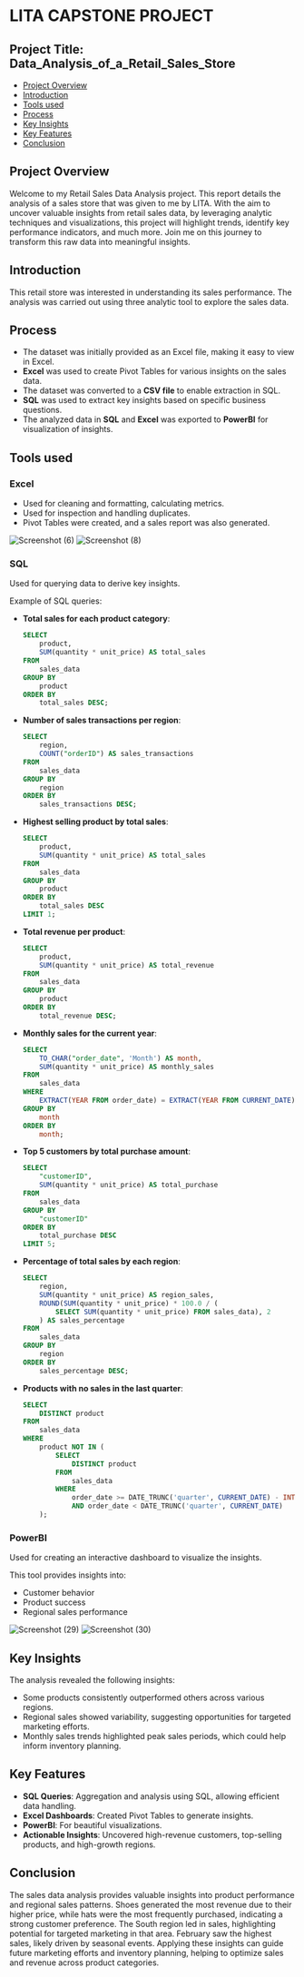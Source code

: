 # LITA CAPSTONE PROJECT

## Project Title: Data_Analysis_of_a_Retail_Sales_Store

- [Project Overview](#Project-Overview)
- [Introduction](#Introduction)
- [Tools used](#Tools-used)
- [Process](#Process)
- [Key Insights](#Key-Insights)
- [Key Features](#Key-Features)
- [Conclusion](#Conclusion)

## Project Overview

Welcome to my Retail Sales Data Analysis project. This report details the analysis of a sales store that was given to me by LITA. With the aim to uncover valuable insights from retail sales data, by leveraging analytic techniques and visualizations, this project will highlight trends, identify key performance indicators, and much more. Join me on this journey to transform this raw data into meaningful insights.

## Introduction

This retail store was interested in understanding its sales performance. The analysis was carried out using three analytic tool to explore the sales data.

## Process

- The dataset was initially provided as an Excel file, making it easy to view in Excel.
- **Excel** was used to create Pivot Tables for various insights on the sales data.
- The dataset was converted to a **CSV file** to enable extraction in SQL.
- **SQL** was used to extract key insights based on specific business questions.
- The analyzed data in **SQL** and **Excel** was exported to **PowerBI** for visualization of insights.

## Tools used

### Excel
- Used for cleaning and formatting, calculating metrics.
- Used for inspection and handling duplicates.
- Pivot Tables were created, and a sales report was also generated.

![Screenshot (6)](https://github.com/user-attachments/assets/1a6a870f-58b2-4dbd-b833-c562fa00bf79)
![Screenshot (8)](https://github.com/user-attachments/assets/79108aa0-7054-4bb1-a9b1-398141e0ebe9)

### SQL
Used for querying data to derive key insights.

Example of SQL queries:
- **Total sales for each product category**:
    ```sql
    SELECT 
        product,
        SUM(quantity * unit_price) AS total_sales
    FROM 
        sales_data
    GROUP BY 
        product
    ORDER BY 
        total_sales DESC;
    ```

- **Number of sales transactions per region**:
    ```sql
    SELECT 
        region,
        COUNT("orderID") AS sales_transactions
    FROM 
        sales_data
    GROUP BY 
        region
    ORDER BY 
        sales_transactions DESC;
    ```

- **Highest selling product by total sales**:
    ```sql
    SELECT 
        product,
        SUM(quantity * unit_price) AS total_sales
    FROM 
        sales_data
    GROUP BY 
        product
    ORDER BY 
        total_sales DESC
    LIMIT 1;
    ```

- **Total revenue per product**:
    ```sql
    SELECT 
        product,
        SUM(quantity * unit_price) AS total_revenue
    FROM 
        sales_data
    GROUP BY 
        product
    ORDER BY 
        total_revenue DESC;
    ```

- **Monthly sales for the current year**:
    ```sql
    SELECT 
        TO_CHAR("order_date", 'Month') AS month,
        SUM(quantity * unit_price) AS monthly_sales
    FROM 
        sales_data
    WHERE 
        EXTRACT(YEAR FROM order_date) = EXTRACT(YEAR FROM CURRENT_DATE)
    GROUP BY 
        month
    ORDER BY 
        month;
    ```

- **Top 5 customers by total purchase amount**:
    ```sql
    SELECT 
        "customerID",
        SUM(quantity * unit_price) AS total_purchase
    FROM 
        sales_data
    GROUP BY 
        "customerID"
    ORDER BY 
        total_purchase DESC
    LIMIT 5;
    ```

- **Percentage of total sales by each region**:
    ```sql
    SELECT 
        region,
        SUM(quantity * unit_price) AS region_sales,
        ROUND(SUM(quantity * unit_price) * 100.0 / (
            SELECT SUM(quantity * unit_price) FROM sales_data), 2
        ) AS sales_percentage
    FROM 
        sales_data
    GROUP BY 
        region
    ORDER BY 
        sales_percentage DESC;
    ```

- **Products with no sales in the last quarter**:
    ```sql
    SELECT 
        DISTINCT product
    FROM 
        sales_data
    WHERE 
        product NOT IN (
            SELECT 
                DISTINCT product
            FROM 
                sales_data
            WHERE 
                order_date >= DATE_TRUNC('quarter', CURRENT_DATE) - INTERVAL '3 months'
                AND order_date < DATE_TRUNC('quarter', CURRENT_DATE)
        );
    ```

### PowerBI
Used for creating an interactive dashboard to visualize the insights.

This tool provides insights into:
- Customer behavior
- Product success
- Regional sales performance

![Screenshot (29)](https://github.com/user-attachments/assets/2fe753be-1acb-4925-a0f4-3d00caecfa54)
![Screenshot (30)](https://github.com/user-attachments/assets/bc7e9b28-0240-4a32-b214-77265fd1161e)


## Key Insights

The analysis revealed the following insights:
- Some products consistently outperformed others across various regions.
- Regional sales showed variability, suggesting opportunities for targeted marketing efforts.
- Monthly sales trends highlighted peak sales periods, which could help inform inventory planning.

## Key Features

- **SQL Queries**: Aggregation and analysis using SQL, allowing efficient data handling.
- **Excel Dashboards**: Created Pivot Tables to generate insights.
- **PowerBI**: For beautiful visualizations.
- **Actionable Insights**: Uncovered high-revenue customers, top-selling products, and high-growth regions.

## Conclusion

The sales data analysis provides valuable insights into product performance and regional sales patterns. Shoes generated the most revenue due to their higher price, while hats were the most frequently purchased, indicating a strong customer preference. The South region led in sales, highlighting potential for targeted marketing in that area. February saw the highest sales, likely driven by seasonal events. Applying these insights can guide future marketing efforts and inventory planning, helping to optimize sales and revenue across product categories.
